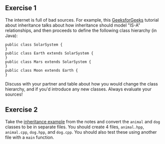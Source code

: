## Exercise 1

The internet is full of bad sources.
For example, this [GeeksforGeeks](https://www.geeksforgeeks.org/inheritance-in-java/) tutorial about inheritance talks about how inheritance should model "IS-A" relationships, and then proceeds to define the following class hierarchy (in Java):

```
public class SolarSystem {
}
public class Earth extends SolarSystem {
}
public class Mars extends SolarSystem {
}
public class Moon extends Earth {
}
```

Discuss with your partner and table about how you would change the class hierarchy, and if you'd introduce any new classes.
Always evaluate your sources!

## Exercise 2

Take the [inheritance example](https://github.com/CIS1900/2022-fall/blob/main/04/inheritance.cpp) from the notes and convert the `animal` and `dog` classes to be in separate files.
You should create 4 files, `animal.hpp`, `animal.cpp`, `dog.hpp`, and `dog.cpp`.
You should also test these using another file with a `main` function.
